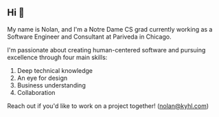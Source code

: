 ## Hi 👋

My name is Nolan, and I'm a Notre Dame CS grad currently working as a Software Engineer and Consultant at Pariveda in Chicago.

I'm passionate about creating human-centered software and pursuing excellence through four main skills:

1) Deep technical knowledge
2) An eye for design
3) Business understanding
4) Collaboration

Reach out if you'd like to work on a project together! (nolan@kyhl.com)

<!--
**NKyhl/NKyhl** is a ✨ _special_ ✨ repository because its `README.md` (this file) appears on your GitHub profile.

Here are some ideas to get you started:

- 🔭 I’m currently working on ...
- 🌱 I’m currently learning ...
- 👯 I’m looking to collaborate on ...
- 🤔 I’m looking for help with ...
- 💬 Ask me about ...
- 📫 How to reach me: ...
- 😄 Pronouns: ...
- ⚡ Fun fact: ...
-->
